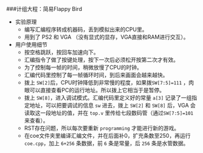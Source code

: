 ###计组大程：简易Flappy Bird

+ 实验原理
	- 编写汇编程序转成机器码，丢到模拟出来的CPU里。
	- 用到了 PS2 和 VGA （没有显式的显存，VGA直接和RAM进行交互）。
+ 用户使用细节
	- 按空格跳跃，按回车加速向下。
	- 汇编指令了做了按键处理，按下一次后必须松开按第二次才有效。
	- 为了控制每一帧的时间，稍微放慢了CPU的时钟。
	- 汇编代码里控制了每一帧循环时间，到后来画面会越来越快。
	- 拨上 `SW[2]`后，CPU时钟降低到非常慢的程度，如果拨`SW[7:5]=111` ，肉眼可以直接查看PC的运行地址。所以拨上它相当于是暂停。
	- 拨上 `SW[8]`，进入调试模式。汇编代码里定义好的常量 `a[3]` 记录了一组指定地址，可以把要调试的信息 `sw` 进去，拨上 `SW[2]` 和 `SW[8]` 后，VGA 会读取这一段地址的值，并在 `top.v` 里传给七段数码管（通过`SW[7:5]=101` 来查看）。
	- RST存在问题，所以每次要重新 `programming` 才能进行新的游戏。
	- 在coe文件夹里编译汇编文件，并在后面补0，扩充条数至250，再运行 `coe.cpp`，加上 `6+256` 条数据，前 `6` 条是常量，后 `256` 条是水管数据。 
